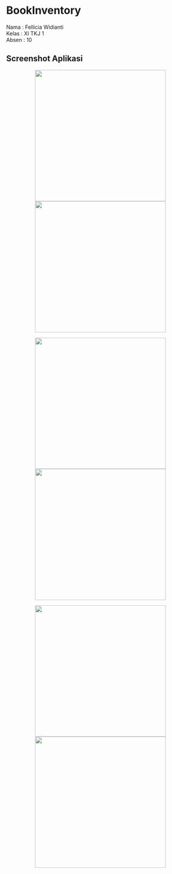 # BookInventory

Nama  : Fellicia Widianti <br>
Kelas : XI TKJ 1 <br>
Absen : 10 <br>

## Screenshot Aplikasi
<p align="center">
  <img src="https://github.com/felliciawidianti/BookInventory/blob/master/Screenshot_2017-04-17-18-46-55.png" width="350"/>
  <img src="https://github.com/felliciawidianti/BookInventory/blob/master/Screenshot_2017-04-17-18-47-01.png" width="350"/>
</p>
<p align="center">
  <img src="https://github.com/felliciawidianti/BookInventory/blob/master/Screenshot_2017-04-17-18-47-08.png" width="350"/>
   <img src="https://github.com/felliciawidianti/BookInventory/blob/master/Screenshot_2017-04-17-18-47-24.png" width="350"/>
</p>
<p align="center">
  <img src="https://github.com/felliciawidianti/BookInventory/blob/master/Screenshot_2017-04-17-18-47-34.png" width="350"/>
   <img src="https://github.com/felliciawidianti/BookInventory/blob/master/Screenshot_2017-04-17-18-47-45.png" width="350"/>
</p>
